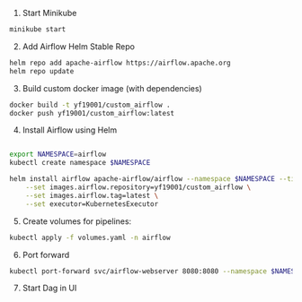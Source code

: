 1. Start Minikube

```bash
minikube start
```

2. Add Airflow Helm Stable Repo

```bash
helm repo add apache-airflow https://airflow.apache.org
helm repo update
```

3. Build custom docker image (with dependencies)

```bash
docker build -t yf19001/custom_airflow .
docker push yf19001/custom_airflow:latest
```

4. Install Airflow using Helm

```bash

export NAMESPACE=airflow
kubectl create namespace $NAMESPACE

helm install airflow apache-airflow/airflow --namespace $NAMESPACE --timeout 50m0s \
    --set images.airflow.repository=yf19001/custom_airflow \
    --set images.airflow.tag=latest \
    --set executor=KubernetesExecutor
```

5. Create volumes for pipelines:

```bash
kubectl apply -f volumes.yaml -n airflow
```

6. Port forward

```bash
kubectl port-forward svc/airflow-webserver 8080:8080 --namespace $NAMESPACE
```

7. Start Dag in UI

